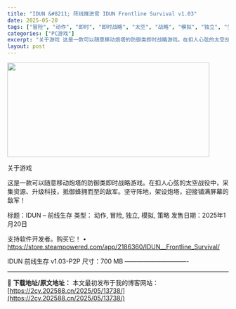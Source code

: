 ```yaml
---
title: "IDUN &#8211; 阵线推进官 IDUN Frontline Survival v1.03"
date: 2025-05-20
tags: ["冒险", "动作", "即时", "即时战略", "太空", "战略", "模拟", "独立", "生存", "策略"]
categories: ["PC游戏"]
excerpt: "关于游戏 这是一款可以随意移动炮塔的防御类即时战略游戏。在扣人心弦的太空战役中，采集资源、升级科技，抵御蜂拥而至的敌军。坚守阵地，架设炮塔，迎接铺满屏幕的敌军！ 标题：IDUN – 前线生存 类型： 动作, 冒险, 独立, 模拟, 策略 发售日期：2025年1月20日 支持软件开发者。购买它！ • &hellip;"
layout: post
---
```


<img src="https://2cy.202588.cn/wp-content/uploads/2025/05/2025052003344459.webp" alt="" width="460" height="215" class="aligncenter size-full wp-image-13716" />

关于游戏

这是一款可以随意移动炮塔的防御类即时战略游戏。在扣人心弦的太空战役中，采集资源、升级科技，抵御蜂拥而至的敌军。坚守阵地，架设炮塔，迎接铺满屏幕的敌军！

标题：IDUN – 前线生存
类型： 动作, 冒险, 独立, 模拟, 策略
发售日期：2025年1月20日

支持软件开发者。购买它！
• https://store.steampowered.com/app/2186360/IDUN__Frontline_Survival/

IDUN 前线生存 v1.03-P2P
尺寸：700 MB
——————————- 

---
📖 **下载地址/原文地址：** 本文最初发布于我的博客网站：[https://2cy.202588.cn/2025/05/13738/](https://2cy.202588.cn/2025/05/13738/)
